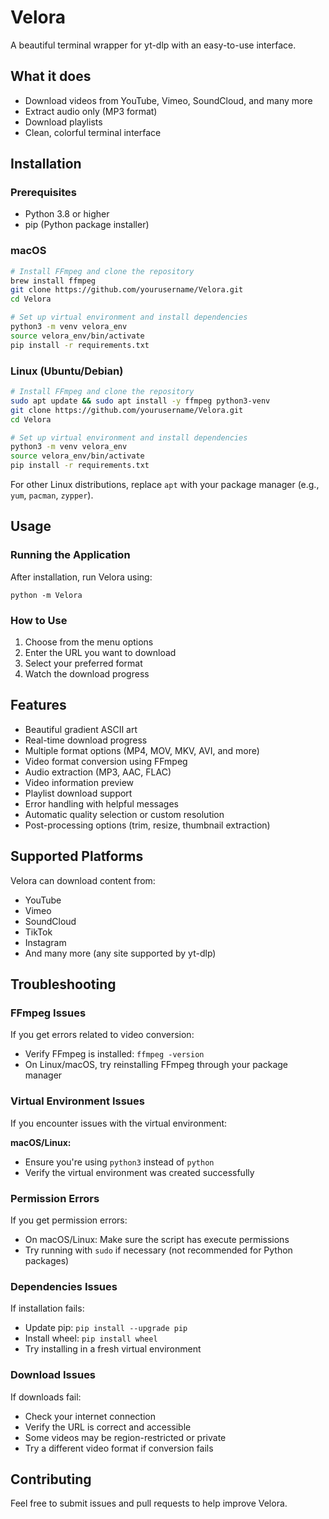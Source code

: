 # Velora

A beautiful terminal wrapper for yt-dlp with an easy-to-use interface.

## What it does

- Download videos from YouTube, Vimeo, SoundCloud, and many more
- Extract audio only (MP3 format)
- Download playlists
- Clean, colorful terminal interface

## Installation

### Prerequisites

- Python 3.8 or higher
- pip (Python package installer)

### macOS

```bash
# Install FFmpeg and clone the repository
brew install ffmpeg
git clone https://github.com/yourusername/Velora.git
cd Velora

# Set up virtual environment and install dependencies
python3 -m venv velora_env
source velora_env/bin/activate
pip install -r requirements.txt
```

### Linux (Ubuntu/Debian)

```bash
# Install FFmpeg and clone the repository
sudo apt update && sudo apt install -y ffmpeg python3-venv
git clone https://github.com/yourusername/Velora.git
cd Velora

# Set up virtual environment and install dependencies
python3 -m venv velora_env
source velora_env/bin/activate
pip install -r requirements.txt
```

For other Linux distributions, replace `apt` with your package manager (e.g., `yum`, `pacman`, `zypper`).

## Usage

### Running the Application

After installation, run Velora using:

```
python -m Velora
```

### How to Use

1. Choose from the menu options
2. Enter the URL you want to download
3. Select your preferred format
4. Watch the download progress

## Features

- Beautiful gradient ASCII art
- Real-time download progress
- Multiple format options (MP4, MOV, MKV, AVI, and more)
- Video format conversion using FFmpeg
- Audio extraction (MP3, AAC, FLAC)
- Video information preview
- Playlist download support
- Error handling with helpful messages
- Automatic quality selection or custom resolution
- Post-processing options (trim, resize, thumbnail extraction)

## Supported Platforms

Velora can download content from:
- YouTube
- Vimeo
- SoundCloud
- TikTok
- Instagram
- And many more (any site supported by yt-dlp)

## Troubleshooting

### FFmpeg Issues

If you get errors related to video conversion:
- Verify FFmpeg is installed: `ffmpeg -version`
- On Linux/macOS, try reinstalling FFmpeg through your package manager

### Virtual Environment Issues

If you encounter issues with the virtual environment:

**macOS/Linux:**
- Ensure you're using `python3` instead of `python`
- Verify the virtual environment was created successfully

### Permission Errors

If you get permission errors:
- On macOS/Linux: Make sure the script has execute permissions
- Try running with `sudo` if necessary (not recommended for Python packages)

### Dependencies Issues

If installation fails:
- Update pip: `pip install --upgrade pip`
- Install wheel: `pip install wheel`
- Try installing in a fresh virtual environment

### Download Issues

If downloads fail:
- Check your internet connection
- Verify the URL is correct and accessible
- Some videos may be region-restricted or private
- Try a different video format if conversion fails

## Contributing

Feel free to submit issues and pull requests to help improve Velora.


